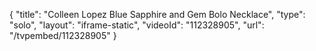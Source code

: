 {
    "title": "Colleen Lopez Blue Sapphire and Gem Bolo Necklace",
    "type": "solo",
    "layout": "iframe-static",
    "videoId": "112328905",
    "url": "\/tvpembed\/112328905"
}